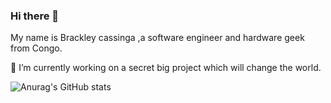 ### Hi there 👋

My name is Brackley cassinga ,a software engineer and hardware geek from Congo.

🔭 I’m currently working on a secret big project which will change the world.


![Anurag's GitHub stats](https://github-readme-stats.vercel.app/api?username=Brackleycassinga&show_icons=true)
